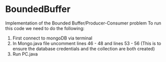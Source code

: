 # BoundedBuffer
Implementation of the Bounded Buffer/Producer-Consumer problem
To run this code we need to do the following:
1) First connect to mongoDB via terminal 
2) In Mongo.java file uncomment lines 46 - 48 and lines 53 - 56 (This is to ensure the database credentials and the collection are both created)
3) Run PC.java
